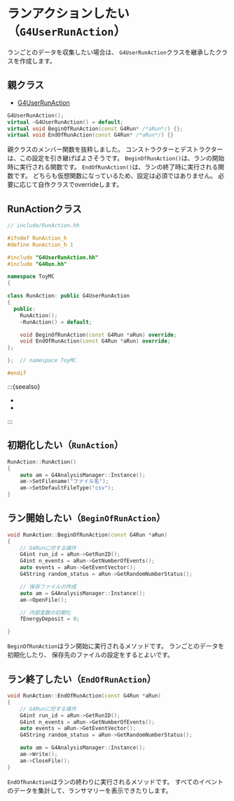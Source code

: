 # ランアクションしたい（``G4UserRunAction``）

ランごとのデータを収集したい場合は、
``G4UserRunAction``クラスを継承したクラスを作成します。

## 親クラス

- [G4UserRunAction](https://geant4.kek.jp/Reference/11.2.0/classG4UserRunAction.html)

```cpp
G4UserRunAction();
virtual ~G4UserRunAction() = default;
virtual void BeginOfRunAction(const G4Run* /*aRun*/) {};
virtual void EndOfRunAction(const G4Run* /*aRun*/) {}
```

親クラスのメンバー関数を抜粋しました。
コンストラクターとデストラクターは、この設定を引き継げばよさそうです。
``BeginOfRunAction()``は、ランの開始時に実行される関数です。
``EndOfRunAction()``は、ランの終了時に実行される関数です。
どちらも仮想関数になっているため、設定は必須ではありません。
必要に応じて自作クラスでoverrideします。

## RunActionクラス

```cpp
// include/RunAction.hh

#ifndef RunAction_h
#define RunAction_h 1

#include "G4UserRunAction.hh"
#include "G4Run.hh"

namespace ToyMC
{

class RunAction: public G4UserRunAction
{
  public:
    RunAction();
    ~RunAction() = default;

    void BeginOfRunAction(const G4Run *aRun) override;
    void EndOfRunAction(const G4Run *aRun) override;
};

};  // namespace ToyMC

#endif
```

:::{seealso}

- [](./geant4-run.md)
- [](./geant4-analysismanager.md)

:::

## 初期化したい（``RunAction``）

```cpp
RunAction::RunAction()
{
    auto am = G4AnalysisManager::Instance();
    am->SetFilename("ファイル名");
    am->SetDefaultFileType("csv");
}
```

## ラン開始したい（``BeginOfRunAction``）

```cpp
void RunAction::BeginOfRunAction(const G4Run *aRun)
{
    // G4Runに対する操作
    G4int run_id = aRun->GetRunID();
    G4int n_events = aRun->GetNumberOfEvents();
    auto events = aRun->GetEventVector();
    G4String random_status = aRun->GetRandomNumberStatus();

    // 保存ファイルの作成
    auto am = G4AnalysisManager::Instance();
    am->OpenFile();

    // 内部変数の初期化
    fEnergyDeposit = 0;

}
```

``BeginOfRunAction``はラン開始に実行されるメソッドです。
ランごとのデータを初期化したり、
保存先のファイルの設定をするとよいです。

## ラン終了したい（``EndOfRunAction``）

```cpp
void RunAction::EndOfRunAction(const G4Run *aRun)
{
    // G4Runに対する操作
    G4int run_id = aRun->GetRunID();
    G4int n_events = aRun->GetNumberOfEvents();
    auto events = aRun->GetEventVector();
    G4String random_status = aRun->GetRandomNumberStatus();

    auto am = G4AnalysisManager::Instance();
    am->Write();
    am->CloseFile();
}
```

``EndOfRunAction``はランの終わりに実行されるメソッドです。
すべてのイベントのデータを集計して、ランサマリーを表示できたりします。
